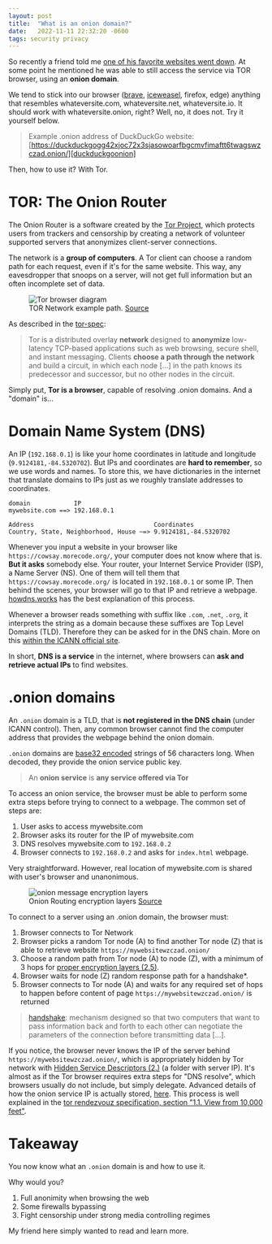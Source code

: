 ```yaml
---
layout: post
title:  "What is an onion domain?"
date:   2022-11-11 22:32:20 -0600
tags: security privacy
---
```


So recently a friend told me [one of his favorite websites went down][zlib-news]. At some point he mentioned he was able to still access the service via TOR browser, using an **onion domain**.

We tend to stick into our browser ([brave][brave], [iceweasel][iceweasel], firefox, edge) anything that resembles whateversite.com, whateversite.net, whateversite.io. It should work with whateversite.onion, right? Well, no, it does not. Try it yourself below.

> Example .onion address of DuckDuckGo website: [https://duckduckgogg42xjoc72x3sjasowoarfbgcmvfimaftt6twagswzczad.onion/][duckduckgoonion]

Then, how to use it? With Tor.

# TOR: The Onion Router

The Onion Router is a software created by the [Tor Project][torproject], which protects users from trackers and censorship by creating a network of volunteer supported servers that anonymizes client-server connections.

The network is a **group of computers**. A Tor client can choose a random path for each request, even if it's for the same website. This way, any eavesdropper that snoops on a server, will not get full information but an often incomplete set of data.

<figure>
<img src="{{page.url}}path.png" alt="Tor browser diagram">
<figcaption>TOR Network example path. <a href="https://www.expressvpn.com/blog/tor/">Source</a></figcaption>
</figure>

As described in the [tor-spec][torspec]:

> Tor is a distributed overlay **network** designed to **anonymize** low-latency TCP-based applications such as web browsing, secure shell, and instant messaging. Clients **choose a path through the network** and build a circuit, in which each node [...] in the path knows its predecessor and successor, but no other nodes in the circuit.

Simply put, **Tor is a browser**, capable of resolving .onion domains. And a "domain" is...

# Domain Name System (DNS)

An IP (`192.168.0.1`) is like your home coordinates in latitude and longitude (`9.9124181,-84.5320702`). But IPs and coordinates are **hard to remember**, so we use words and names. To store this, we have dictionaries in the internet that translate domains to IPs just as we roughly translate addresses to coordinates. 

```
domain            IP
mywebsite.com ==> 192.168.0.1

Address                                 Coordinates
Country, State, Neighborhood, House ~=> 9.9124181,-84.5320702
```


Whenever you input a website in your browser like `https://cowsay.morecode.org/`, your computer does not know where that is. **But it asks** somebody else. Your router, your Internet Service Provider (ISP), a Name Server (NS). One of them will tell them that `https://cowsay.morecode.org/` is located in `192.168.0.1` or some IP. Then behind the scenes, your browser will go to that IP and retrieve a webpage. [howdns.works](https://howdns.works) has the best explanation of this process.

Whenever a browser reads something with suffix like `.com`, `.net`, `.org`, it interprets the string as a domain because these suffixes are Top Level Domains (TLD). Therefore they can be asked for in the DNS chain. More on this [within the ICANN official site][icannacro].

In short, **DNS is a service** in the internet, where browsers can **ask and retrieve actual IPs** to find websites.

# .onion domains

An `.onion` domain is a TLD, that is **not registered in the DNS chain** (under ICANN control). Then, any common browser cannot find the computer address that provides the webpage behind the onion domain.

`.onion` domains are [base32 encoded][base32] strings of 56 characters long. When decoded, they provide the onion service public key.

> An **onion service** is **any service offered via Tor**

To access an onion service, the browser must be able to perform some extra steps before trying to connect to a webpage. The common set of steps are:

1. User asks to access mywebsite.com
2. Browser asks its router for the IP of mywebsite.com
3. DNS resolves mywebsite.com to `192.168.0.2`
4. Browser connects to `192.168.0.2` and asks for `index.html` webpage.

Very straightforward. However, real location of mywebsite.com is shared with user's browser and unanonimous.

<figure>
<img src="{{page.url}}onionlayers.png" alt="onion message encryption layers">
<figcaption>Onion Routing encryption layers <a href="https://www.maketecheasier.com/mte-explains-onion-routing/">Source</a></figcaption>
</figure>

To connect to a server using an .onion domain, the browser must:

1. Browser connects to Tor Network
2. Browser picks a random Tor node (A) to find another Tor node (Z) that is able to retrieve website `https://mywebsitewzczad.onion/`
3. Choose a random path from Tor node (A) to node (Z), with a minimum of 3 hops for [proper encryption layers (2.5)][rendspec].
4. Browser waits for node (Z) random response path for a handshake*.
5. Browser connects to Tor node (A) and waits for any required set of hops to happen before content of page `https://mywebsitewzczad.onion/` is returned

> [handshake][handshake]: mechanism designed so that two computers that want to pass information back and forth to each other can negotiate the parameters of the connection before transmitting data [...].

If you notice, the browser never knows the IP of the server behind `https://mywebsitewzczad.onion/`, which is appropriately hidden by Tor network with [Hidden Service Descriptors (2.)][rendspec] (a folder with server IP). It's almost as if the Tor browser requires extra steps for "DNS resolve", which browsers usually do not include, but simply delegate. Advanced details of how the onion service IP is actually stored, [here][hsdiripv4]. This process is well explained in the [tor rendezvouz specification, section "1.1. View from 10,000 feet"][rendspec].

# Takeaway

You now know what an `.onion` domain is and how to use it.

Why would you?

1. Full anonimity when browsing the web
2. Some firewalls bypassing
3. Fight censorship under strong media controlling regimes

My friend here simply wanted to read and learn more.

[brave]: https://brave.com/
[base32]: https://en.wikipedia.org/wiki/Base32
[torspec]: https://eighthave.gitlab.io/torspec/tor-spec.html
[rendspec]:  https://eighthave.gitlab.io/torspec/rend-spec-v3.html
[iceweasel]: https://github.com/adonais/iceweasel
[hsdiripv4]: https://stem.torproject.org/api/descriptor/hidden_service.html
[handshake]: https://developer.mozilla.org/en-US/docs/Glossary/TCP_handshake
[zlib-news]: https://www.reddit.com/r/zlibrary/comments/ylko3f/is_zlibrary_down/
[icannacro]: https://www.icann.org/en/icann-acronyms-and-terms
[torproject]: https://www.torproject.org/
[duckduckgoonion]: https://duckduckgogg42xjoc72x3sjasowoarfbgcmvfimaftt6twagswzczad.onion/
